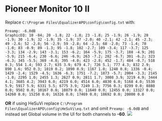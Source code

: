 # Pioneer Monitor 10 II
Replace `C:\Program Files\EqualizerAPO\config\config.txt` with:
```
Preamp: -6.0dB
GraphicEQ: 10 -84; 20 -1.8; 22 -1.8; 23 -1.8; 25 -1.9; 26 -1.9; 28 -1.9; 30 -1.9; 32 -1.9; 35 -1.9; 37 -2.0; 40 -2.1; 42 -2.1; 45 -2.3; 49 -2.6; 52 -2.8; 56 -2.9; 59 -2.8; 64 -2.5; 68 -2.0; 73 -1.4; 78 -1.0; 83 -0.9; 89 -1.3; 95 -1.8; 102 -2.7; 109 -3.4; 117 -3.7; 125 -3.3; 134 -2.9; 143 -3.1; 153 -6.2; 164 -5.9; 175 -3.7; 188 -4.9; 201 -5.9; 215 -6.4; 230 -6.6; 246 -6.9; 263 -7.2; 282 -6.7; 301 -6.2; 323 -6.3; 345 -5.5; 369 -4.8; 395 -4.0; 423 -2.8; 452 -1.7; 484 -0.7; 518 0.3; 554 1.4; 593 2.7; 635 3.9; 679 4.7; 726 5.1; 777 4.3; 832 2.9; 890 1.6; 952 0.3; 1019 0.2; 1090 0.9; 1167 1.0; 1248 0.8; 1336 -0.4; 1429 -2.4; 1529 -4.5; 1636 -6.3; 1751 -7.2; 1873 -5.7; 2004 -3.3; 2145 -1.0; 2295 1.0; 2455 1.3; 2627 0.9; 2811 1.7; 3008 3.9; 3219 4.9; 3444 4.1; 3685 4.2; 3943 6.0; 4219 6.0; 4514 6.0; 4830 6.0; 5168 4.0; 5530 5.9; 5917 5.9; 6331 5.5; 6775 3.9; 7249 1.3; 7756 0.3; 8299 0.0; 8880 0.0; 9502 0.0; 10167 0.0; 10879 0.0; 11640 0.0; 12455 0.0; 13327 0.0; 14260 0.0; 15258 0.0; 16326 0.0; 17469 0.0; 18692 0.0; 20000 0.0
```
**OR** if using HeSuVi replace `C:\Program Files\EqualizerAPO\config\HeSuVi\eq.txt` and omit `Preamp: -6.0dB` and instead set Global volume in the UI for both channels to **-60**.
![](https://raw.githubusercontent.com/jaakkopasanen/AutoEq/master/results/Sonoma%20Model%20One/innerfidelity/onear/Pioneer%20Monitor%2010%20II/Pioneer%20Monitor%2010%20II.png)